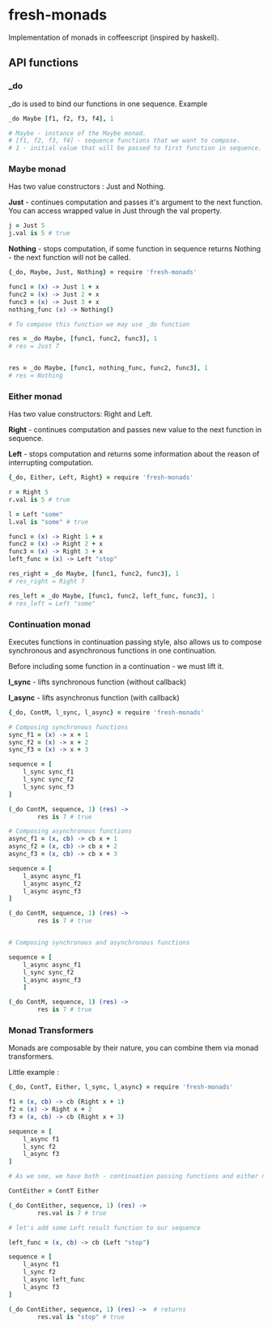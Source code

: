 fresh-monads
============

Implementation of monads in coffeescript (inspired by haskell).

## API functions

### _do
_do is used to bind our functions in one sequence.
Example

```coffee
_do Maybe [f1, f2, f3, f4], 1

# Maybe - instance of the Maybe monad.
# [f1, f2, f3, f4] - sequence functions that we want to compose.
# 1 - initial value that will be passed to first function in sequence.
```

### Maybe monad
Has two value constructors : Just and Nothing.

**Just** - continues computation and passes it's argument to the next function. You can access wrapped value in Just through the val property.

```coffee
j = Just 5
j.val is 5 # true
```

**Nothing** - stops computation, if some function in sequence returns Nothing - the next function will not be called.

```coffee
{_do, Maybe, Just, Nothing} = require 'fresh-monads'

func1 = (x) -> Just 1 + x
func2 = (x) -> Just 2 + x
func3 = (x) -> Just 3 + x
nothing_func (x) -> Nothing()

# To compose this function we may use _do function

res = _do Maybe, [func1, func2, func3], 1
# res = Just 7


res = _do Maybe, [func1, nothing_func, func2, func3], 1
# res = Nothing
```

### Either monad
Has two value constructors: Right and Left.

**Right** - continues computation and passes new value to the next function in sequence.

**Left** - stops computation and returns some information about the reason of interrupting computation.

```coffee
{_do, Either, Left, Right} = require 'fresh-monads'

r = Right 5
r.val is 5 # true

l = Left "some"
l.val is "some" # true

func1 = (x) -> Right 1 + x
func2 = (x) -> Right 2 + x
func3 = (x) -> Right 3 + x
left_func = (x) -> Left "stop"

res_right = _do Maybe, [func1, func2, func3], 1
# res_right = Right 7

res_left = _do Maybe, [func1, func2, left_func, func3], 1
# res_left = Left "some"
```

### Continuation monad
Executes functions in continuation passing style, also allows us to compose synchronous and asynchronous functions in one continuation.

Before including some function in a continuation - we must lift it.

**l_sync** - lifts synchronous function (without callback)

**l_async** - lifts asynchronus function (with callback)


```coffee
{_do, ContM, l_sync, l_async} = require 'fresh-monads'

# Composing synchronous functions
sync_f1 = (x) -> x + 1
sync_f2 = (x) -> x + 2
sync_f3 = (x) -> x + 3

sequence = [
    l_sync sync_f1
    l_sync sync_f2 
    l_sync sync_f3
]

(_do ContM, sequence, 1) (res) ->
        res is 7 # true

# Composing asynchronous functions
async_f1 = (x, cb) -> cb x + 1
async_f2 = (x, cb) -> cb x + 2
async_f3 = (x, cb) -> cb x + 3

sequence = [
    l_async async_f1 
    l_async async_f2
    l_async async_f3
]

(_do ContM, sequence, 1) (res) ->
        res is 7 # true


# Composing synchronous and asynchronous functions

sequence = [
    l_async async_f1
    l_sync sync_f2
    l_async async_f3
    ]

(_do ContM, sequence, 1) (res) ->
        res is 7 # true
```

### Monad Transformers
Monads are composable by their nature, you can combine them via monad transformers.

Little example :

```coffee
{_do, ContT, Either, l_sync, l_async} = require 'fresh-monads'

f1 = (x, cb) -> cb (Right x + 1)
f2 = (x) -> Right x + 2
f3 = (x, cb) -> cb (Right x + 3)

sequence = [
    l_async f1
    l_sync f2
    l_async f3
]

# As we see, we have both - continuation passing functions and either monad values to have an ability to control the sequence flow. Let's create transformer monad that will be able to do both - compose continuation functions and control sequence flow through return value (Right or # Left)

ContEither = ContT Either

(_do ContEither, sequence, 1) (res) ->
        res.val is 7 # true

# let's add some Left result function to our sequence

left_func = (x, cb) -> cb (Left "stop")

sequence = [
    l_async f1
    l_sync f2
    l_async left_func 
    l_async f3
]

(_do ContEither, sequence, 1) (res) ->  # returns
        res.val is "stop" # true
```
